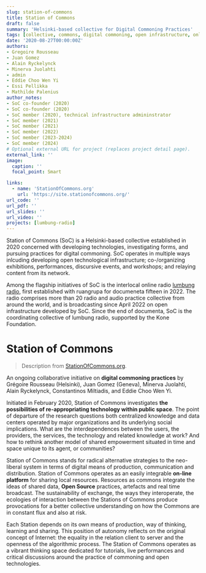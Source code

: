```yaml
---
slug: station-of-commons
title: Station of Commons
draft: false 
summary: 'Helsinki-based collective for Digital Commoning Practices'
tags: [collective, commons, digital commoning, open infrastructure, online radio, Helsinki]
date: '2020-08-27T00:00:00Z'
authors: 
- Gregoire Rousseau
- Juan Gomez
- Alain Ryckelynck
- Minerva Juolahti 
- admin 
- Eddie Choo Wen Yi
- Essi Pellikka
- Mathilde Palenius
author_notes: 
- SoC co-founder (2020)
- SoC co-founder (2020)
- SoC member (2020), technical infrastructure admininstrator 
- SoC member (2021)
- SoC member (2021)
- SoC member (2022)
- SoC member (2023-2024)
- SoC member (2024) 
# Optional external URL for project (replaces project detail page).
external_link: ''
image:
  caption: ''
  focal_point: Smart

links:
  - name: 'StationOfCommons.org'
    url: 'https://site.stationofcommons.org/'
url_code: ''
url_pdf: ''
url_slides: ''
url_video: ''
projects: [lumbung-radio]
---
```


Station of Commons (SoC) is a Helsinki-based collective established in 2020 concerned with developing technologies, investigating forms, and pursuing practices for digital commoning.
SoC operates in multiple ways inlcuding developing open technological infrastructure; co-/organizing exhibitions, performances, discursive events, and workshops; and relaying content from its network.

Among the flagship initiatives of SoC is the interlocal online radio [lumbung radio](https://lumbungradio.org/), first established with ruangrupa for documeneta fifteen in 2022. 
The radio comprises more than 20 radio and audio practice collective from around the world, and is broadcasting since April 2022 on open infrastructure developed by SoC. Since the end of documenta, SoC is the coordinating collective of lumbung radio, supported by the Kone Foundation.  


<!--
## Selected projects by SoC
- [Miss Read Berlin Art Book Fair](../../event/miss-read). Invited participation as lumbung radio, and co-organization of the pre-fair week programme. HKW, Berlin, 17-24.09.2023. 
- [Digital Commoning Practices](../../event/digital-commoning-practices) - exhibition including discourse, performance, and workshop sections at Oksasenkatu 11, Helsinki, March 2021. 
- In mid-2021 Station of Commons in collaboration with [rugangrupa](https://ruangrupa.id/en/) initiated the multi-collective interlocal [lumbung radio](../lumbung-radio). The online radio is based on open infrastructure developed by SoC, and was launched in April 2022, broadcasting content from participating radio collectives from across the world. Following Documenta, the project's contributing collectives and networks elected to continue with the project. Station of Commons serves as coordinator of the project supported by the Kone foundation. 
- [FORUM PIXELACHE x LUMBUNG RADIO](https://www.pixelache.ac/posts/forum-pixelache-x-lumbung-radio). Event co-production with Pixelache. MUU, Cable Factory, Helsinki, 2-3.09.2023.

## SoC history

Station of Commons was originally founded in 2020 by Gregoire Rousseau and Juan Gomez. 
Alain Ryckelynck develops and maintains the open infrastructure by Station of Commons. 
Performance artist Minerva Juolahti and researcher Constantinos Miltiadis joined later to assist with coordination and production. 
Visual artists Eddie Choo Wen Yi joined during Documenta fifteen in 2022 and serves as lumbung radio coordinator, and Essi Pellikka joined in 2023 as coordinator for the lumbung radio publication.  

-->

# Station of Commons

> Description from [StationOfCommons.org](https://site.stationofcommons.org/about).  
<!--
[^about]
[^about]: https://site.stationofcommons.org/about
-->


An ongoing collaborative initiative on **digital commoning practices** by Grégoire Rousseau (Helsinki), Juan Gomez (Geneva), Minerva Juolahti, Alain Ryckelynck, Constantinos Miltiadis, and Eddie Choo Wen Yi.

Initiated in February 2020, Station of Commons investigates **the possibilities of re-appropriating technology within public space**. The point of departure of the research questions both centralized knowledge and data centers operated by major organizations and its underlying social implications. What are the interdependences between the users, the providers, the services, the technology and related knowledge at work? And how to rethink another model of shared empowerment situated in time and space unique to its agent, or communities?

Station of Commons stands for radical alternative strategies to the neo-liberal system in terms of digital means of production, communication and distribution. Station of Commons operates as an easily integrable **on-line platform** for sharing local resources. Resources as commons integrate the ideas of shared data, **Open Source** practices, artefacts and real time broadcast. The sustainability of exchange, the ways they interoperate, the ecologies of interaction between the Stations of Commons produce provocations for a better collective understanding on how the Commons are in constant flux and also at risk.

Each Station depends on its own means of production, way of thinking, learning and sharing. This position of autonomy reflects on the original concept of Internet: the equality in the relation client to server and the openness of the algorithmic process. The Station of Commons operates as a vibrant thinking space dedicated for tutorials, live performances and critical discussions around the practice of commoning and open technologies.
